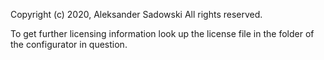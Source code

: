 Copyright (c) 2020, Aleksander Sadowski All rights reserved.

To get further licensing information look up the license file in the folder of the configurator in question.
